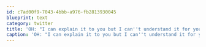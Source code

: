 ```yaml
---
id: c7ad00f9-7043-4bbb-a976-fb2813930045
blueprint: text
category: twitter
title: 'OH: "I can explain it to you but I can''t understand it for you"'
caption: 'OH: "I can explain it to you but I can''t understand it for you"'
---
```

